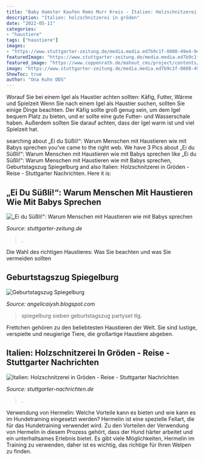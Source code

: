 ```yaml
---
title: "Baby Hamster Kaufen Rems Murr Kreis - Italien: Holzschnitzerei In Gröden"
description: "Italien: holzschnitzerei in gröden"
date: "2022-05-11"
categories:
- "haustiere"
tags: ["haustiere"]
images:
- "https://www.stuttgarter-zeitung.de/media.media.ed7b9c1f-0808-49e4-9cad-36eff0417ad5.original1024.jpg"
featuredImage: "https://www.stuttgarter-zeitung.de/media.media.ed7b9c1f-0808-49e4-9cad-36eff0417ad5.original1024.jpg"
featured_image: "https://www.coppenrath.de/mahout_cms/project/contents/managed/generated/47957.53fc846b633e20f92153914bdf11f037.1468930705.jpg"
image: "https://www.stuttgarter-zeitung.de/media.media.ed7b9c1f-0808-49e4-9cad-36eff0417ad5.original1024.jpg"
ShowToc: true
author: "Ona Kuhn DDS"
---
```



Worauf Sie bei einem Igel als Haustier achten sollten: Käfig, Futter, Wärme und Spielzeit
Wenn Sie nach einem Igel als Haustier suchen, sollten Sie einige Dinge beachten. Der Käfig sollte groß genug sein, um dem Igel bequem Platz zu bieten, und er sollte eine gute Futter- und Wasserschale haben. Außerdem sollten Sie darauf achten, dass der Igel warm ist und viel Spielzeit hat.

	

		
searching about „Ei du Süßli!“: Warum Menschen mit Haustieren wie mit Babys sprechen you've came to the right web. We have 3 Pics about „Ei du Süßli!“: Warum Menschen mit Haustieren wie mit Babys sprechen like „Ei du Süßli!“: Warum Menschen mit Haustieren wie mit Babys sprechen, Geburtstagszug Spiegelburg and also Italien: Holzschnitzerei in Gröden - Reise - Stuttgarter Nachrichten. Here it is:
		
    
## „Ei Du Süßli!“: Warum Menschen Mit Haustieren Wie Mit Babys Sprechen

<img loading=lazy src="https://www.stuttgarter-zeitung.de/media.media.ed7b9c1f-0808-49e4-9cad-36eff0417ad5.original1024.jpg" onerror="this.onerror=null;this.src='https://tse1.mm.bing.net/th?id=OIP.yFD5d-n28U8kiBRDUunjiAHaE3&amp;pid=15.1';" alt="„Ei du Süßli!“: Warum Menschen mit Haustieren wie mit Babys sprechen">

_Source: stuttgarter-zeitung.de_

>. 

	

Die Wahl des richtigen Haustieres: Was Sie beachten und was Sie vermeiden sollten

    
## Geburtstagszug Spiegelburg

<img loading=lazy src="https://www.coppenrath.de/mahout_cms/project/contents/managed/generated/47957.53fc846b633e20f92153914bdf11f037.1468930705.jpg" onerror="this.onerror=null;this.src='https://tse3.mm.bing.net/th?id=OIP.sNkvEUz45Ifmi5cPAIwWBAHaHa&amp;pid=15.1';" alt="Geburtstagszug Spiegelburg">

_Source: angelicaiysh.blogspot.com_

>spiegelburg sieben geburtstagszug partyset tlg. 

	

Frettchen gehören zu den beliebtesten Haustieren der Welt. Sie sind lustige, verspielte und neugierige Tiere, die großartige Haustiere abgeben.

    
## Italien: Holzschnitzerei In Gröden - Reise - Stuttgarter Nachrichten

<img loading=lazy src="https://www.stuttgarter-nachrichten.de/media.media.095b53e5-dd84-4f17-9601-479c65413610.normalized.jpg" onerror="this.onerror=null;this.src='https://tse4.mm.bing.net/th?id=OIP.qT5Qlf1Fz9kXKFCSX4MSogHaE3&amp;pid=15.1';" alt="Italien: Holzschnitzerei in Gröden - Reise - Stuttgarter Nachrichten">

_Source: stuttgarter-nachrichten.de_

>. 

	

Verwendung von Hermelin: Welche Vorteile kann es bieten und wie kann es im Hundetraining eingesetzt werden?
Hermelin ist eine spezielle Fellart, die für das Hundetraining verwendet wird. Zu den Vorteilen der Verwendung von Hermelin in diesem Prozess gehört, dass der Hund härter arbeitet und ein unterhaltsames Erlebnis bietet. Es gibt viele Möglichkeiten, Hermelin im Training zu verwenden, daher ist es wichtig, das richtige für Ihren Welpen zu finden.

